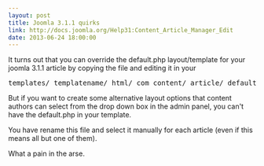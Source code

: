 ```yaml
---
layout: post
title: Joomla 3.1.1 quirks
link: http://docs.joomla.org/Help31:Content_Article_Manager_Edit
date: 2013-06-24 18:00:00
---
```


It turns out that you can override the default.php layout/template for your joomla 3.1.1 article by copying the file and editing it in your 
<pre>
templates/ templatename/ html/ com_content/ article/ default.php
</pre>

But if you want to create some alternative layout options that content authors can select from the drop down box in the admin panel, you can't have the default.php in your template.

You have rename this file and select it manually for each article (even if this means all but one of them).

What a pain in the arse.
